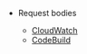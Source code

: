 - Request bodies

  - [CloudWatch](REQUEST-BODIES-CLOUDWATCH.md)
  - [CodeBuild](REQUEST-BODIES-CODEBUILD.md)